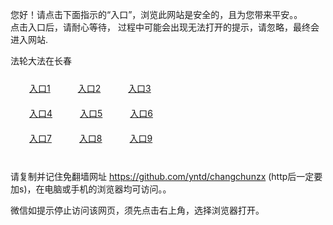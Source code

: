 您好！请点击下面指示的“入口”，浏览此网站是安全的，且为您带来平安。。 <br/>
点击入口后，请耐心等待， 过程中可能会出现无法打开的提示，请忽略，最终会进入网站. </br>

法轮大法在长春<br/>
<div style="padding:10px"><a style="margin:20px" target="_blank" href="https://d281x60lrr96n0.cloudfront.net/2Qpsp?kriflw" id="ccLink1" rel="nofollow">入口1</a> <a target="_blank" style="margin:20px" href="https://d20alxsmnp2y9p.cloudfront.net/2Qpsp?sdluosky" id="ccLink2" rel="nofollow">入口2</a> <a style="margin:20px" target="_blank" href="https://d3k7o51fjw6kxd.cloudfront.net/2Qpsp?dvaktjc" id="ccLink3" rel="nofollow">入口3</a></div>

<div style="padding:10px" ><a style="margin:20px" target="_blank" href="https://d281x60lrr96n0.cloudfront.net/2Qpsp?kriflw" id="ccLink4" rel="nofollow">入口4</a> <a style="margin:20px" href="https://d20alxsmnp2y9p.cloudfront.net/2Qpsp?sdluosky" target="_blank" id="ccLink5" rel="nofollow">入口5</a> <a style="margin:20px" href="https://d3k7o51fjw6kxd.cloudfront.net/2Qpsp?dvaktjc" target="_blank" id="ccLink6" rel="nofollow">入口6</a></div>

<div style="padding:10px"><a style="margin:20px" target="_blank" href="https://d281x60lrr96n0.cloudfront.net/2Qpsp?kriflw" id="ccLink7" rel="nofollow">入口7</a> <a style="margin:20px" href="https://d20alxsmnp2y9p.cloudfront.net/2Qpsp?sdluosky" target="_blank" id="ccLink8" rel="nofollow">入口8</a> <a style="margin:20px" target="_blank" href="https://d3k7o51fjw6kxd.cloudfront.net/2Qpsp?dvaktjc" id="ccLink9" rel="nofollow">入口9</a></div>

<br/>



请复制并记住免翻墙网址 https://github.com/yntd/changchunzx (http后一定要加s)，在电脑或手机的浏览器均可访问。。<br/>

微信如提示停止访问该网页，须先点击右上角，选择浏览器打开。
